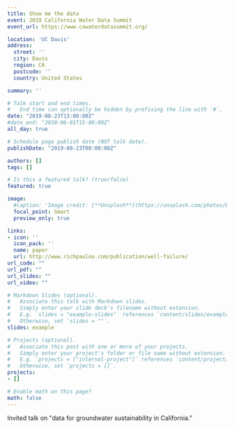 ```yaml
---
title: Show me the data
event: 2019 California Water Data Summit
event_url: https://www.cawaterdatasummit.org/

location: 'UC Davis'
address:
  street: ''
  city: Davis
  region: CA
  postcode: ''
  country: United States

summary: ''

# Talk start and end times.
#   End time can optionally be hidden by prefixing the line with `#`.
date: "2019-08-23T13:00:00Z"
#date_end: "2030-06-01T15:00:00Z"
all_day: true

# Schedule page publish date (NOT talk date).
publishDate: "2019-08-23T00:00:00Z"

authors: []
tags: []

# Is this a featured talk? (true/false)
featured: true

image:
  #caption: 'Image credit: [**Unsplash**](https://unsplash.com/photos/bzdhc5b3Bxs)'
  focal_point: Smart
  preview_only: true

links:
- icon: ''
  icon_pack: ''
  name: paper
  url: http://www.richpauloo.com/publication/well-failure/
url_code: ""
url_pdf: ""
url_slides: ""
url_video: ""

# Markdown Slides (optional).
#   Associate this talk with Markdown slides.
#   Simply enter your slide deck's filename without extension.
#   E.g. `slides = "example-slides"` references `content/slides/example-slides.md`.
#   Otherwise, set `slides = ""`.
slides: example

# Projects (optional).
#   Associate this post with one or more of your projects.
#   Simply enter your project's folder or file name without extension.
#   E.g. `projects = ["internal-project"]` references `content/project/deep-learning/index.md`.
#   Otherwise, set `projects = []`.
projects:
- []

# Enable math on this page?
math: false
---
```


Invited talk on "data for groundwater sustainability in California."  

<script async class="speakerdeck-embed" data-id="cfe041cb647f40e9bf74b7b170dea8d0" data-ratio="1.77777777777778" src="//speakerdeck.com/assets/embed.js"></script>

